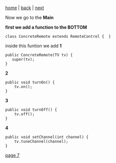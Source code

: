[home](./page01.md) | [back](./page05.md) | [next](./page07.md)

Now we go to the **Main**

**first we add a function to the BOTTOM**

```
class ConcreteRemote extends RemoteControl {  }
```
inside this funtion we add
**1**
```
public ConcreteRemote(TV tv) {
   super(tv);
}
```
**2**
```
public void turnOn() {
    tv.on();
}
```

**3**
```
public void turnOff() {
    tv.off();
}
```

**4**
```
public void setChannel(int channel) {
    tv.tuneChannel(channel);
}
```

[page 7](./page07.md)
